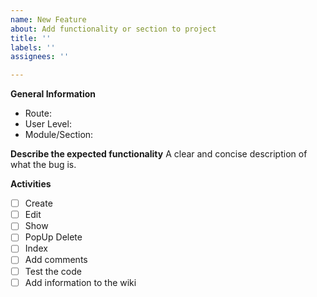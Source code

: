 ```yaml
---
name: New Feature
about: Add functionality or section to project
title: ''
labels: ''
assignees: ''

---
```


**General Information**
- Route: 
- User Level: 
- Module/Section: 

**Describe the expected functionality**
A clear and concise description of what the bug is.

**Activities**
- [ ] Create
- [ ] Edit
- [ ] Show 
- [ ] PopUp Delete
- [ ] Index
- [ ] Add comments
- [ ] Test the code
- [ ] Add information to the wiki
